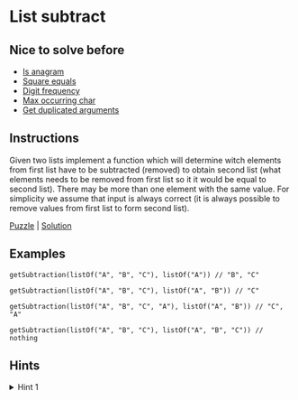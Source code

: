 # List subtract

## Nice to solve before

- [Is anagram](../../string/isanagram/IsAnagram.md)
- [Square equals](../squareequal/SquareEquals.md)
- [Digit frequency](../../integer/digitfrequency/DigitFrequency.md)
- [Max occurring char](../../string/maxchar/MaxOccurrentChar.md) 
- [Get duplicated arguments](../../string/getduplicatedarguments/GetDuplicatedArguments.md)

## Instructions

Given two lists implement a function which will determine witch elements from first list have to be subtracted (removed)
to obtain second list (what elements needs to be removed from first list so it it would be equal to second list). There
may be more than one element with the same value. For simplicity we assume that input is always correct (it is always
possible to remove values from first list to form second list).

[Puzzle](Subtract.kt) | [Solution](SubtractSolution.kt)

## Examples

```
getSubtraction(listOf("A", "B", "C"), listOf("A")) // "B", "C"

getSubtraction(listOf("A", "B", "C"), listOf("A", "B")) // "C"

getSubtraction(listOf("A", "B", "C", "A"), listOf("A", "B")) // "C", "A"
 
getSubtraction(listOf("A", "B", "C"), listOf("A", "B", "C")) // nothing
```

## Hints

<details>
<summary>Hint 1</summary>
Use frequency counter.
</details>

